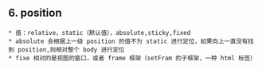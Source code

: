 ## 6. position

    * 值：relative，static（默认值），absolute,sticky,fixed
    * absolute 会根据上一级 position 的值不为 static 进行定位，如果向上一直没有找到 position,则相对整个 body 进行定位
    * fixe 相对的是视图的窗口，或者 frame 框架（setFram 的子框架，一种 html 标签）
